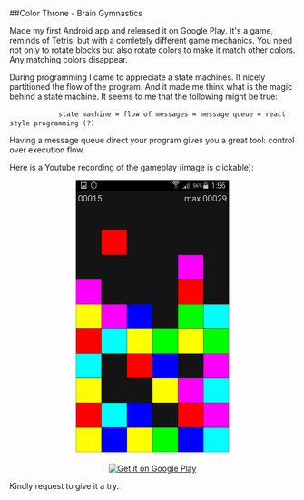 
##Color Throne - Brain Gymnastics

  Made my first Android app and released it on Google Play. It's a game, reminds of Tetris, but 
  with a comletely different game mechanics. You need not only to rotate blocks but also rotate 
	colors to make it match other colors. Any matching colors disappear. 

  During programming I came to appreciate a state machines. It nicely partitioned the flow of the
  program. And it made me think what is the magic behind a state machine. It seems to me that
  the following might be true:

				state machine = flow of messages = message queue = react style programming (?)

  Having a message queue direct your program gives you a great tool: control over execution flow.

  Here is a Youtube recording of the gameplay (image is clickable):

<center>
<a href="https://youtu.be/HRDsfdoKkTY" title="Color Throne Gameplay Video">
<img src="images/color-throne-screenshot-0.png"></a>
<br/><br/>
<a href='http://play.google.com/store/apps/details?id=poltavsky.alexandr.colorthronefree&utm_source=global_co&utm_medium=prtnr&utm_content=Mar2515&utm_campaign=PartBadge&pcampaignid=MKT-Other-global-all-co-prtnr-py-PartBadge-Mar2515-1'>
<img alt='Get it on Google Play' src='https://play.google.com/intl/en_us/badges/images/generic/en_badge_web_generic.png'/></a>
</center>


  Kindly request to give it a try.

  


